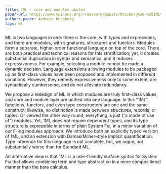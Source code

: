 ```yaml
---
title: 1ML - core and modules united
paper-url: https://www.mpi-sws.org/~rossberg/papers/Rossberg%20-%201ML%20--%20Core%20and%20modules%20united%20%5BDraft%5D.pdf
authors-paper: Andreas Rossberg
tags: ml
---
```


ML is two languages in one: there is the core, with types and expressions, and there are modules, with signatures, structures and functors. Modules form a separate, higher-order functional language on top of the core. There are both practical and technical reasons for this stratification; yet, it creates substantial duplication in syntax and semantics, and it reduces expressiveness. For example, selecting a module cannot be made a dynamic decision. Language extensions allowing modules to be packaged up as first-class values have been proposed and implemented in different variations. However, they remedy expressiveness only to some extent, are syntactically cumbersome, and do not alleviate redundancy.

We propose a redesign of ML in which modules are truly first-class values, and core and module layer are unified into one language. In this "1ML", functions, functors, and even type constructors are one and the same construct; likewise, no distinction is made between structures, records, or tuples. Or viewed the other way round, everything is just ("a mode of use of") modules. Yet, 1ML does not require dependent types, and its type structure is expressible in terms of plain System Fω, in a minor variation of our F-ing modules approach. We introduce both an explicitly typed version of 1ML, and an extension with Damas/Milner-style implicit quantification. Type inference for this language is not complete, but, we argue, not substantially worse than for Standard ML.

An alternative view is that 1ML is a user-friendly surface syntax for System Fω that allows combining term and type abstraction in a more compositional manner than the bare calculus.
